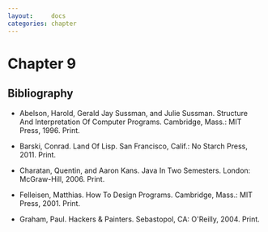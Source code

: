 ```yaml
---
layout:     docs
categories: chapter
---
```


# Chapter 9

## Bibliography

- Abelson, Harold, Gerald Jay Sussman, and Julie Sussman. Structure And Interpretation Of Computer Programs. Cambridge, Mass.: MIT Press, 1996. Print.

- Barski, Conrad. Land Of Lisp. San Francisco, Calif.: No Starch Press, 2011. Print.

- Charatan, Quentin, and Aaron Kans. Java In Two Semesters. London: McGraw-Hill, 2006. Print.

- Felleisen, Matthias. How To Design Programs. Cambridge, Mass.: MIT Press, 2001. Print.

- Graham, Paul. Hackers & Painters. Sebastopol, CA: O'Reilly, 2004. Print.
